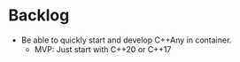 
# Backlog

- Be able to quickly start and develop C++Any in container.
  - MVP: Just start with C++20 or C++17
